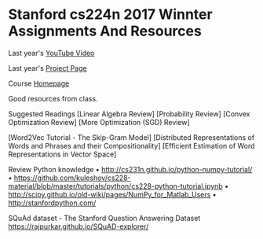# Stanford cs224n 2017 Winnter Assignments And Resources

Last year's [YouTube Video](https://www.youtube.com/playlist?list=PL3FW7Lu3i5Jsnh1rnUwq_TcylNr7EkRe6)

Last year's [Project Page](http://web.stanford.edu/class/cs224n/reports.html)

Course [Homepage](http://web.stanford.edu/class/cs224n/)

Good resources from class.

Suggested Readings
[Linear Algebra Review]
[Probability Review]
[Convex Optimization Review]
[More Optimization (SGD) Review]

[Word2Vec Tutorial - The Skip-Gram Model]
[Distributed Representations of Words and Phrases and their Compositionality]
[Efficient Estimation of Word Representations in Vector Space]

Review Python knowledge
	• http://cs231n.github.io/python-numpy-tutorial/
	• https://github.com/kuleshov/cs228-material/blob/master/tutorials/python/cs228-python-tutorial.ipynb
	• http://scipy.github.io/old-wiki/pages/NumPy_for_Matlab_Users
	• http://stanfordpython.com/
  
SQuAd dataset - The Stanford Question Answering Dataset
  https://rajpurkar.github.io/SQuAD-explorer/
  
